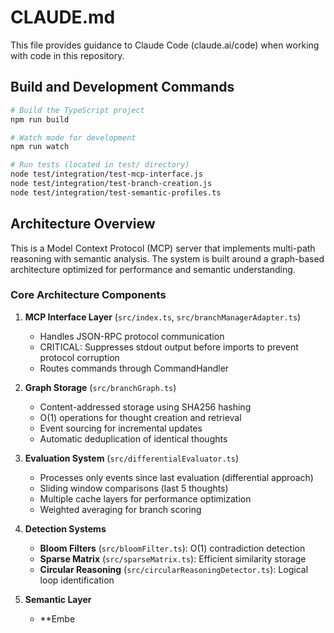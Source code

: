 # CLAUDE.md

This file provides guidance to Claude Code (claude.ai/code) when working with code in this repository.

## Build and Development Commands

```bash
# Build the TypeScript project
npm run build

# Watch mode for development
npm run watch

# Run tests (located in test/ directory)
node test/integration/test-mcp-interface.js
node test/integration/test-branch-creation.js
node test/integration/test-semantic-profiles.ts
```

## Architecture Overview

This is a Model Context Protocol (MCP) server that implements multi-path reasoning with semantic analysis. The system is built around a graph-based architecture optimized for performance and semantic understanding.

### Core Architecture Components

1. **MCP Interface Layer** (`src/index.ts`, `src/branchManagerAdapter.ts`)
   - Handles JSON-RPC protocol communication
   - CRITICAL: Suppresses stdout output before imports to prevent protocol corruption
   - Routes commands through CommandHandler

2. **Graph Storage** (`src/branchGraph.ts`)
   - Content-addressed storage using SHA256 hashing
   - O(1) operations for thought creation and retrieval
   - Event sourcing for incremental updates
   - Automatic deduplication of identical thoughts

3. **Evaluation System** (`src/differentialEvaluator.ts`)
   - Processes only events since last evaluation (differential approach)
   - Sliding window comparisons (last 5 thoughts)
   - Multiple cache layers for performance optimization
   - Weighted averaging for branch scoring

4. **Detection Systems**
   - **Bloom Filters** (`src/bloomFilter.ts`): O(1) contradiction detection
   - **Sparse Matrix** (`src/sparseMatrix.ts`): Efficient similarity storage
   - **Circular Reasoning** (`src/circularReasoningDetector.ts`): Logical loop identification

5. **Semantic Layer**
   - **Embe